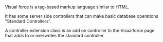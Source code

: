 Visual force is a tag-based markup language similar to HTML. 

It has some server side controllers that can make basic database operations "Standard Controllers". 

A controller extension class is an add on controller to the Visualforce page that adds to or overwrites the standard controller. 